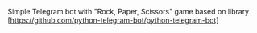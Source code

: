 Simple Telegram bot with "Rock, Paper, Scissors" game based on library [https://github.com/python-telegram-bot/python-telegram-bot]  
